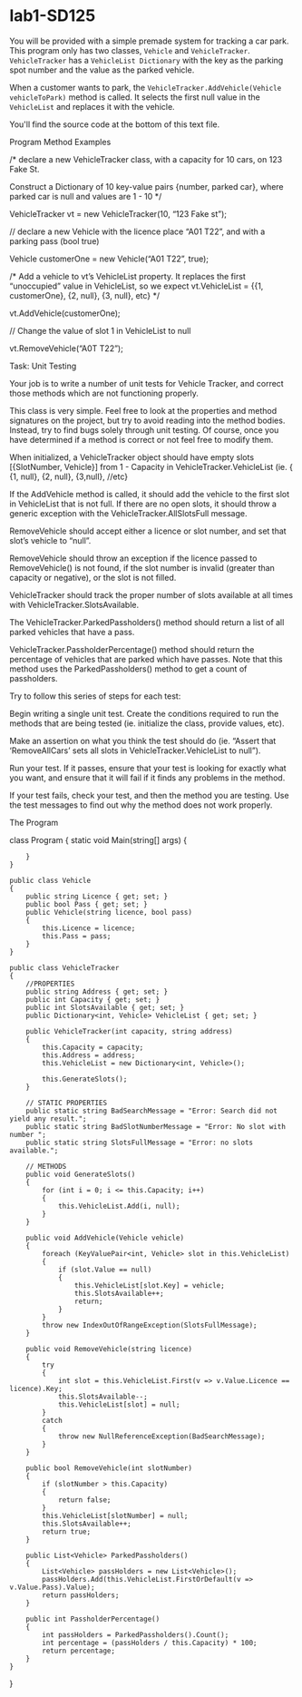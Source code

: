 # lab1-SD125
You will be provided with a simple premade system for tracking a car park. This program only has two classes, `Vehicle` and `VehicleTracker`. `VehicleTracker` has a `VehicleList Dictionary` with the key as the parking spot number and the value as the parked vehicle. 

When a customer wants to park, the `VehicleTracker.AddVehicle(Vehicle vehicleToPark)` method is called. It selects the first null value in the `VehicleList` and replaces it with the vehicle. 


You'll find the source code at the bottom of this text file.



Program Method Examples

/* declare a new VehicleTracker class, with a capacity for 10 cars, on 123 Fake St.

Construct a Dictionary of 10 key-value pairs {number, parked car}, where parked car is null and values are 1 - 10 */

VehicleTracker vt = new VehicleTracker(10, “123 Fake st”);

// declare a new Vehicle with the licence place “A01 T22”, and with a parking pass (bool true)

Vehicle customerOne = new Vehicle(“A01 T22”, true);

/* Add a vehicle to vt’s VehicleList property. It replaces the first “unoccupied” value in VehicleList, so we expect vt.VehicleList = {{1, customerOne}, {2, null}, {3, null}, etc} */

vt.AddVehicle(customerOne);

// Change the value of slot 1 in VehicleList to null 

vt.RemoveVehicle(“A0T T22”);

Task: Unit Testing

Your job is to write a number of unit tests for Vehicle Tracker, and correct those methods which are not functioning properly.

This class is very simple. Feel free to look at the properties and method signatures on the project, but try to avoid reading into the method bodies. Instead, try to find bugs solely through unit testing. Of course, once you have determined if a method is correct or not feel free to modify them.

When initialized, a VehicleTracker object should have empty slots [{SlotNumber, Vehicle}] from 1 - Capacity in VehicleTracker.VehicleList (ie. { {1, null}, {2, null}, {3,null}, //etc}

If the AddVehicle method is called, it should add the vehicle to the first slot in VehicleList that is not full. If there are no open slots, it should throw a generic exception with the VehicleTracker.AllSlotsFull message.

RemoveVehicle should accept either a licence or slot number, and set that slot’s vehicle to “null”.

RemoveVehicle should throw an exception if the licence passed to RemoveVehicle() is not found, if the slot number is invalid (greater than capacity or negative), or the slot is not filled.

VehicleTracker should track the proper number of slots available at all times with VehicleTracker.SlotsAvailable.

The VehicleTracker.ParkedPassholders() method should return a list of all parked vehicles that have a pass.

VehicleTracker.PassholderPercentage() method should return the percentage of vehicles that are parked which have passes. Note that this method uses the ParkedPassholders() method to get a count of passholders.

Try to follow this series of steps for each test:

Begin writing a single unit test. Create the conditions required to run the methods that are being tested (ie. initialize the class, provide values, etc).

Make an assertion on what you think the test should do (ie. “Assert that ‘RemoveAllCars’ sets all slots in VehicleTracker.VehicleList to null”).

Run your test. If it passes, ensure that your test is looking for exactly what you want, and ensure that it will fail if it finds any problems in the method.

If your test fails, check your test, and then the method you are testing. Use the test messages to find out why the method does not work properly.


The Program

class Program
    {
        static void Main(string[] args)
        {

        }
    }

    public class Vehicle
    {
        public string Licence { get; set; }
        public bool Pass { get; set; }
        public Vehicle(string licence, bool pass)
        {
            this.Licence = licence;
            this.Pass = pass;
        }
    }

    public class VehicleTracker
    {
        //PROPERTIES
        public string Address { get; set; }
        public int Capacity { get; set; }
        public int SlotsAvailable { get; set; }
        public Dictionary<int, Vehicle> VehicleList { get; set; }

        public VehicleTracker(int capacity, string address)
        {
            this.Capacity = capacity;
            this.Address = address;
            this.VehicleList = new Dictionary<int, Vehicle>();

            this.GenerateSlots();
        }

        // STATIC PROPERTIES
        public static string BadSearchMessage = "Error: Search did not yield any result.";
        public static string BadSlotNumberMessage = "Error: No slot with number ";
        public static string SlotsFullMessage = "Error: no slots available.";

        // METHODS
        public void GenerateSlots()
        {
            for (int i = 0; i <= this.Capacity; i++)
            {
                this.VehicleList.Add(i, null);
            }
        }

        public void AddVehicle(Vehicle vehicle)
        {
            foreach (KeyValuePair<int, Vehicle> slot in this.VehicleList)
            {
                if (slot.Value == null)
                {
                    this.VehicleList[slot.Key] = vehicle;
                    this.SlotsAvailable++;
                    return;
                }
            }
            throw new IndexOutOfRangeException(SlotsFullMessage);
        }

        public void RemoveVehicle(string licence)
        {
            try
            {
                int slot = this.VehicleList.First(v => v.Value.Licence == licence).Key;
                this.SlotsAvailable--;
                this.VehicleList[slot] = null;
            }
            catch
            {
                throw new NullReferenceException(BadSearchMessage);
            }
        }

        public bool RemoveVehicle(int slotNumber)
        {
            if (slotNumber > this.Capacity)
            {
                return false;
            }
            this.VehicleList[slotNumber] = null;
            this.SlotsAvailable++;
            return true;
        }

        public List<Vehicle> ParkedPassholders()
        {
            List<Vehicle> passHolders = new List<Vehicle>();
            passHolders.Add(this.VehicleList.FirstOrDefault(v => v.Value.Pass).Value);
            return passHolders;
        }

        public int PassholderPercentage()
        {
            int passHolders = ParkedPassholders().Count();
            int percentage = (passHolders / this.Capacity) * 100;
            return percentage;
        }
    }

}
